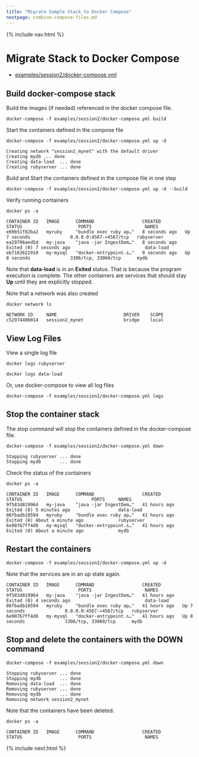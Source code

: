 ```yaml
---
title: "Migrate Sample Stack to Docker Compose"
nextpage: combine.compose-files.md
---
```


{% include nav.html %}

# Migrate Stack to Docker Compose

- [examples/session2/docker-compose.yml](https://github.com/CDLUC3/docker-tutorial/blob/main/examples/session2/docker-compose.yml)

## Build docker-compose stack

Build the images (if needed) referenced in the docker compose file.
```
docker-compose -f examples/session2/docker-compose.yml build 
```

Start the containers defined in the compose file
```
docker-compose -f examples/session2/docker-compose.yml up -d 
```

```output
Creating network "session2_mynet" with the default driver
Creating mydb ... done
Creating data-load  ... done
Creating rubyserver ... done
```

Build and Start the containers defined in the compose file in one step
```
docker-compose -f examples/session2/docker-compose.yml up -d --build
```

Verify running containers
```
docker ps -a
```

```output
CONTAINER ID   IMAGE      COMMAND                  CREATED         STATUS                     PORTS                    NAMES
e69b51f82ba2   myruby     "bundle exec ruby ap…"   8 seconds ago   Up 7 seconds               0.0.0.0:4567->4567/tcp   rubyserver
ea29796aed5d   my-java    "java -jar IngestDem…"   8 seconds ago   Exited (0) 7 seconds ago                            data-load
eb7163622910   my-mysql   "docker-entrypoint.s…"   9 seconds ago   Up 8 seconds               3306/tcp, 33060/tcp      mydb
```

Note that **data-load** is in an **Exited** status.  That is because the program execution is complete.  The other containers are services that should stay **Up** until they are explicitly stopped.

Note that a network was also created
```
docker network ls
```

```output
NETWORK ID     NAME                         DRIVER    SCOPE
c52974406014   session2_mynet               bridge    local
```

## View Log Files

View a single log file
```
docker logs rubyserver
```

```
docker logs data-load
```

Or, use docker-compose to view all log files
```
docker-compose -f examples/session2/docker-compose.yml logs
```

## Stop the container stack

The stop command will stop the containers defined in the docker-compose file.
```
docker-compose -f examples/session2/docker-compose.yml down
```

```output
Stopping rubyserver ... done
Stopping mydb       ... done
```

Check the status of the containers
```
docker ps -a
```

```output
CONTAINER ID   IMAGE      COMMAND                  CREATED        STATUS                          PORTS     NAMES
9f583d819964   my-java    "java -jar IngestDem…"   41 hours ago   Exited (0) 5 minutes ago                  data-load
06fbadb18594   myruby     "bundle exec ruby ap…"   41 hours ago   Exited (0) About a minute ago             rubyserver
6e90767ff4d8   my-mysql   "docker-entrypoint.s…"   41 hours ago   Exited (0) About a minute ago             mydb
```

## Restart the containers

```
docker-compose -f examples/session2/docker-compose.yml up -d
```

Note that the services are in an up state again.
```
CONTAINER ID   IMAGE      COMMAND                  CREATED        STATUS                     PORTS                    NAMES
9f583d819964   my-java    "java -jar IngestDem…"   41 hours ago   Exited (0) 4 seconds ago                            data-load
06fbadb18594   myruby     "bundle exec ruby ap…"   41 hours ago   Up 7 seconds               0.0.0.0:4567->4567/tcp   rubyserver
6e90767ff4d8   my-mysql   "docker-entrypoint.s…"   41 hours ago   Up 8 seconds               3306/tcp, 33060/tcp      mydb
```

## Stop and delete the containers with the DOWN command

```
docker-compose -f examples/session2/docker-compose.yml down
```

```output
Stopping rubyserver ... done
Stopping mydb       ... done
Removing data-load  ... done
Removing rubyserver ... done
Removing mydb       ... done
Removing network session2_mynet
```

Note that the containers have been deleted.

```
docker ps -a
```

```output
CONTAINER ID   IMAGE      COMMAND                  CREATED        STATUS                     PORTS                    NAMES
```

{% include next.html %}